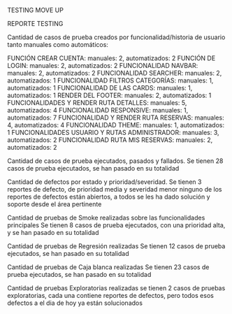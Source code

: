 TESTING MOVE UP

<!-- REPORTE FINAL DE TESTING
https://docs.google.com/document/d/1EKzXlLmCdneUnwKB3GyMaqms19iJfPQ0WfoCaznDNzU/edit#
-->

<!-- TESTING AUTOMATIZADO EN POSTMAN
https://documenter.getpostman.com/view/992114/2s93JoxRFE
-->

<!-- TESTING MANUAL
* casos de prueba, smoke, regresión, caja blanca, exploratorio, reporte defectos, selenium
https://docs.google.com/spreadsheets/d/11Bw_6NxlhShZL4GYmNp-sPVLowqMoggT-1ZjIXkPYa8/edit#gid=0
 -->

REPORTE TESTING

Cantidad de casos de prueba creados por funcionalidad/historia de usuario tanto manuales como automáticos:

FUNCIÓN CREAR CUENTA: manuales: 2, automatizados: 2
FUNCIÓN DE LOGIN: manuales: 2, automatizados: 2
FUNCIONALIDAD NAVBAR: manuales: 2, automatizados: 2
FUNCIONALIDAD SEARCHER: manuales: 2, automatizados: 1
FUNCIONALIDAD FILTROS CATEGORÍAS: manuales: 1, automatizados: 1
FUNCIONALIDAD DE LAS CARDS: manuales: 1, automatizados: 1
RENDER DEL FOOTER: manuales: 2, automatizados: 1
FUNCIONALIDADES Y RENDER RUTA DETALLES: manuales: 5, automatizados: 4
FUNCIONALIDAD RESPONSIVE: manuales: 1, automatizados: 7
FUNCIONALIDAD Y RENDER RUTA RESERVAS: manuales: 4, automatizados: 4
FUNCIONALIDAD THEME: manuales: 1, automatizados: 1
FUNCIONALIDADES USUARIO Y RUTAS ADMINISTRADOR: manuales: 3, automatizados: 2
FUNCIONALIDAD RUTA MIS RESERVAS: manuales: 2, automatizados: 2

Cantidad de casos de prueba ejecutados, pasados y fallados.
Se tienen 28 casos de prueba ejecutados, se han pasado en su totalidad

Cantidad de defectos por estado y prioridad/severidad.
Se tienen 3 reportes de defecto, de prioridad media y severidad menor
ninguno de los reportes de defectos están abiertos, a todos se les ha dado solución y soporte desde el área pertinente

Cantidad de pruebas de Smoke realizadas sobre las funcionalidades principales
Se tienen 8 casos de prueba ejecutados, con una prioridad alta, y se han pasado en su totalidad

Cantidad de pruebas de Regresión realizadas
Se tienen 12 casos de prueba ejecutados, se han pasado en su totalidad

Cantidad de pruebas de Caja blanca realizadas
Se tienen 23 casos de prueba ejecutados, se han pasado en su totalidad

Cantidad de pruebas Exploratorias realizadas
se tienen 2 casos de pruebas exploratorias, cada una contiene reportes de defectos, pero todos esos defectos a el dia de hoy ya están solucionados
